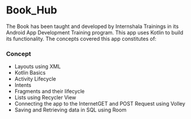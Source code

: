 # Book_Hub
The Book has been taught and developed by Internshala Trainings in its Android App Development Training program. This app uses Kotlin to build its functionality. The concepts covered this app constitutes of:

### Concept
- Layouts using XML
- Kotlin Basics
- Activity Lifecycle
- Intents
- Fragments and their lifecycle
- Lists using Recycler View
- Connecting the app to the InternetGET and POST Request using Volley
- Saving and Retrieving data in SQL using Room
